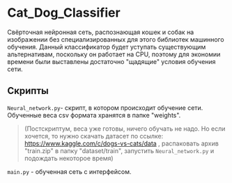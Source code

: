 # Cat_Dog_Classifier
Свёрточная нейронная сеть, распознающая кошек и собак на изображении без специализированных для этого библиотек машинного обучения. Данный классификатор будет уступать существующим альтернативам, поскольку он работает на CPU, поэтому для экономии времени были выставлены достаточно "щадящие" условия обучения сети.

## Скрипты

`Neural_network.py`- скрипт, в котором происходит обучение сети. Обученные веса csv формата хранятся в папке "weights".

>(Постскриптум, веса уже готовы, ничего обучать не надо. Но если хочется, то нужно скачать датасет по ссылке: https://www.kaggle.com/c/dogs-vs-cats/data
>, распаковать архив "train.zip" в папку "dataset/train", запустить `Neural_network.py` и подождать некоторое время)

`main.py` - обученная сеть с интерфейсом.
